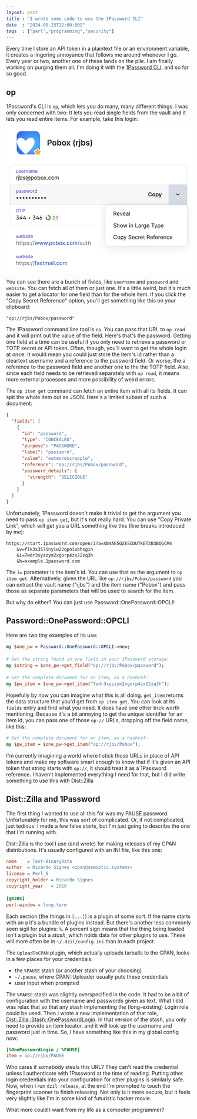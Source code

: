 ```yaml
---
layout: post
title : "I wrote some code to use the 1Password CLI"
date  : "2024-05-25T12:00:00Z"
tags  : ["perl","programming","security"]
---
```


Every time I store an API token in a plaintext file or an environment variable,
it creates a lingering annoyance that follows me around whenever I go.  Every
year or two, another one of these lands on the pile.  I am finally working on
purging them all.  I'm doing it with the [1Password
CLI](https://developer.1password.com/docs/cli/get-started/), and so far so
good.

## op

1Password's CLI is `op`, which lets you do many, many different things.  I was
only concerned with two:  It lets you read single fields from the vault and it
lets you read entire items.  For example, take this login:

![a screenshot of my Pobox login](/assets/2024/05/pobox-pw-item.png)

You can see there are a bunch of fields, like `username` and `password` and
`website`.  You can fetch all of them or just one.  It's a little weird, but
it's much easier to get a locator for one field than for the whole item.  If
you click the "Copy Secret Reference" option, you'll get something like this on
your clipboard:

```
"op://rjbs/Pobox/password"
```

The 1Password command line tool is `op`.  You can pass that URL to `op read`
and it will print out the value of the field.  Here's that's the password.
Getting one field at a time can be useful if you only need to retrieve a
password or TOTP secret or API token.  Often, though, you'll want to get the
whole login at once.  It would mean you could just store the item's id rather
than a cleartext username and a reference to the password field.  Or worse, the
a reference to the password field and another one to the the TOTP field.  Also,
since each field needs to be retrieved separately with `op read`, it means more
external processes and more possibility of weird errors.

The `op item get` command can fetch an entire item with all its fields.  It can
spit the whole item out as JSON.  Here's a limited subset of such a document:

```json
{
  "fields": [
    {
      "id": "password",
      "type": "CONCEALED",
      "purpose": "PASSWORD",
      "label": "password",
      "value": "eatmorescrapple",
      "reference": "op://rjbs/Pobox/password",
      "password_details": {
        "strength": "DELICIOUS"
      }
    }
  ]
}
```

Unfortunately, 1Password doesn't make it trivial to get the argument you need
to pass `op item get`, but it's not really hard.  You can use "Copy Private
Link", which will get you a URL something like this (line breaks introduced by
me):

```
https://start.1password.com/open/i?a=XB4AE5Q2ESODUTKETZB3BQGCM4
    &v=flk3x357inyiw22qpoiubhsgin
    &i=7wdr3xyzzym2xgorp4zx22zq3h
    &h=example.1password.com
```

The `i=` parameter is the item's id.  You can use that as the argument to `op
item get`.  Alternatively, given the URL like `op://rjbs/Pobox/password` you
can extract the vault name ("rjbs") and the item name ("Pobox") and pass those
as separate parameters that will be used to search for the item.

But why do either?  You can just use Password::OnePassword::OPCLI!

## Password::OnePassword::OPCLI

Here are two tiny examples of its use:

```perl
my $one_pw = Password::OnePassword::OPCLI->new;

# Get the string found in one field in your 1Password storage:
my $string = $one_pw->get_field("op://rjbs/Pobox/password");

# Get the complete document for an item, as a hashref:
my $pw_item = $one_pw->get_item("7wdr3xyzzym2xgorp4zx22zq3h");
```

Hopefully by now you can imagine what this is all doing.  `get_item` returns
the data structure that you'd get from `op item get`.  You can look at its
`fields` entry and find what you need.  It does have one other trick worth
mentioning.  Because it's a bit annoying to get the unique identifier for an
item id, you can pass one of those `op://` URLs, dropping off the field name,
like this:

```perl
# Get the complete document for an item, as a hashref:
my $pw_item = $one_pw->get_item("op://rjbs/Pobox");
```

I'm currently imagining a world where I stick those URLs in place of API tokens
and make my software smart enough to know that if it's given an API token that
string starts with `op://`, it should treat it as a 1Password reference.  I
haven't implemented everything I need for that, but I did write something to
use this with Dist::Zilla

## Dist::Zilla and 1Password

The first thing I wanted to use all this for was my PAUSE password.
Unfortunately for me, this was sort of complicated.  Or, if not complicated,
just tedious.  I made a few false starts, but I'm just going to describe the
one that I'm running with.

Dist::Zilla is the tool I use (and wrote) for making releases of my CPAN
distributions.  It's usually configured with an INI file, like this one:

```ini
name    = Test-BinaryData
author  = Ricardo Signes <cpan@semiotic.systems>
license = Perl_5
copyright_holder = Ricardo Signes
copyright_year   = 2010

[@RJBS]
perl-window = long-term
```

Each section (the things in `[...]`) is a plugin of some sort.  If the name
starts with an `@` it's a bundle of plugins instead.  But there's another less
commonly seen sigil for plugins: `%`.  A percent sign means that the thing
being loaded isn't a plugin but a *stash*, which holds data for other plugins
to use.  These will more often be in `~/.dzil/config.ini` than in each project.

The `UploadToCPAN` plugin, which actually uploads tarballs to the CPAN, looks
in a few places for your credentials:

* the `%PAUSE` stash (or another stash of your choosing)
* `~/.pause`, where CPAN::Uploader usually puts these credentials
* user input when prompted

The `%PAUSE` stash was slightly overspecified in the code.  It had to be a bit
of configuration with the username and passwords given as text.  What I did was
relax that so that any stash implementing the (long-existing) Login role could
be used.  Then I wrote a new implementation of that role,
[Dist::Zilla::Stash::OnePasswordLogin](https://metacpan.org/pod/Dist::Zilla::Stash::OnePasswordLogin).
In that version of the stash, you only need to provide an item locator, and it
will look up the username and password just in time.  So, I have something like
this in my global config now:

```ini
[%OnePasswordLogin / %PAUSE]
item = op://rjbs/PAUSE
```

Who cares if somebody steals this URL?  They can't read the credential unless I
authenticate with 1Password at the time of reading.  Putting other login
credentials into your configuration for other plugins is similarly safe.  Now,
when I run `dzil release`, at the end I'm prompted to touch the fingerprint
scanner to finish releasing.  Not only is it more secure, but it feels very
slightly like I'm in some kind of futuristic hacker movie.

What more could I want from my life as a computer programmer?
